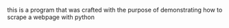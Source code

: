 this is a program that was crafted with the purpose of demonstrating how to scrape a webpage with python
